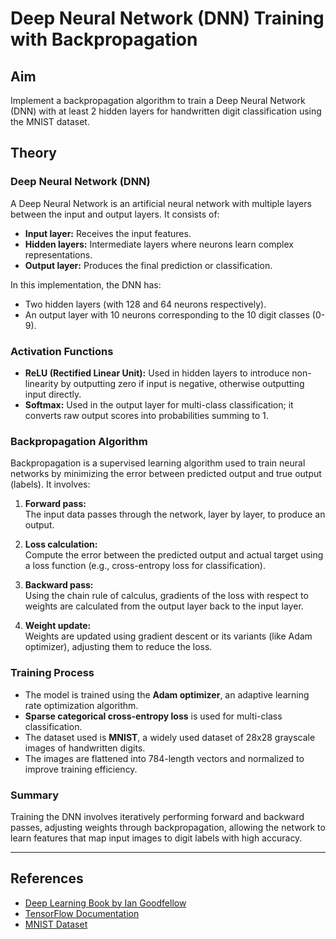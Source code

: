 # Deep Neural Network (DNN) Training with Backpropagation

## Aim
Implement a backpropagation algorithm to train a Deep Neural Network (DNN) with at least 2 hidden layers for handwritten digit classification using the MNIST dataset.

## Theory

### Deep Neural Network (DNN)
A Deep Neural Network is an artificial neural network with multiple layers between the input and output layers. It consists of:
- **Input layer:** Receives the input features.
- **Hidden layers:** Intermediate layers where neurons learn complex representations.
- **Output layer:** Produces the final prediction or classification.

In this implementation, the DNN has:
- Two hidden layers (with 128 and 64 neurons respectively).
- An output layer with 10 neurons corresponding to the 10 digit classes (0-9).

### Activation Functions
- **ReLU (Rectified Linear Unit):** Used in hidden layers to introduce non-linearity by outputting zero if input is negative, otherwise outputting input directly.
- **Softmax:** Used in the output layer for multi-class classification; it converts raw output scores into probabilities summing to 1.

### Backpropagation Algorithm
Backpropagation is a supervised learning algorithm used to train neural networks by minimizing the error between predicted output and true output (labels). It involves:

1. **Forward pass:**  
   The input data passes through the network, layer by layer, to produce an output.

2. **Loss calculation:**  
   Compute the error between the predicted output and actual target using a loss function (e.g., cross-entropy loss for classification).

3. **Backward pass:**  
   Using the chain rule of calculus, gradients of the loss with respect to weights are calculated from the output layer back to the input layer.

4. **Weight update:**  
   Weights are updated using gradient descent or its variants (like Adam optimizer), adjusting them to reduce the loss.

### Training Process
- The model is trained using the **Adam optimizer**, an adaptive learning rate optimization algorithm.
- **Sparse categorical cross-entropy loss** is used for multi-class classification.
- The dataset used is **MNIST**, a widely used dataset of 28x28 grayscale images of handwritten digits.
- The images are flattened into 784-length vectors and normalized to improve training efficiency.

### Summary
Training the DNN involves iteratively performing forward and backward passes, adjusting weights through backpropagation, allowing the network to learn features that map input images to digit labels with high accuracy.

---

## References
- [Deep Learning Book by Ian Goodfellow](https://www.deeplearningbook.org/)
- [TensorFlow Documentation](https://www.tensorflow.org/)
- [MNIST Dataset](http://yann.lecun.com/exdb/mnist/)



